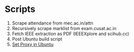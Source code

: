 # Scripts

1. Scrape attendance from mec.ac.in/attn
2. Recursively scrape marklist from exam.cusat.ac.in
3. Fetch IEEE extraction as PDF (IEEEXplore and scihub.cc)
4. Post Ubuntu build script
5. [Set Proxy in Ubuntu](https://code.google.com/archive/p/ubproxy/)
